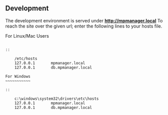 Development
-----------

The development environment is served under **http://mpmanager.local**
To reach the site over the given url; enter the following lines to your
hosts file.

For Linux/Mac Users
~~~~~~~~~~~~~~~~~~~

::

    /etc/hosts
    127.0.0.1       mpmanager.local
    127.0.0.1       db.mpmanager.local

For Windows
~~~~~~~~~~~

::

    c:\windows\system32\drivers\etc\hosts
    127.0.0.1       mpmanager.local
    127.0.0.1       db.mpmanager.local
